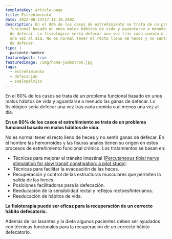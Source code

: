 ```yaml
---
templateKey: article-page
title: Estreñimiento
date: 2022-08-24T17:11:19.280Z
description: En el 80% de los casos de estreñimiento se trata de un problema
  funcional basado en unos malos hábitos de vida y aguantarse a menudo las ganas
  de defecar. Lo fisiológico sería defecar una vez tras cada comida o al menos
  una vez al día. No es normal tener el recto lleno de heces y no sentir ganas
  de defecar.
tipo: |
  paciente-hombre
featuredpost: true
featuredimage: /img/home-jumbotron.jpg
tags:
  - estreñimiento
  - defecación
  - suelopelvico
---
```

<p class="intro">En el 80% de los casos se trata de un problema funcional basado en unos malos hábitos de vida y aguantarse a menudo las ganas de defecar. Lo fisiológico&nbsp;sería defecar una vez tras cada comida o al menos una vez al día.</p>

<p class="resumenTexto left"><b>En un 80% de los casos el estreñimiento se trata de un problema funcional basado en malos hábitos de vida.</b></p>

<p>No es normal tener el recto lleno de heces y no sentir ganas de defecar. En el hombre las hemorroides y las fisuras anales tienen su origen en estos procesos de estreñimiento funcional crónico. Los tratamientos se basan en:</p>

<ul>
	<li>Técnicas para mejorar el tránsito intestinal (<a href="http://www.ncbi.nlm.nih.gov/pubmed/21910815" target="_blank">Percutaneous tibial nerve stimulation for slow transit constipation: a pilot study</a>).</li>
	<li>Técnicas para facilitar la evacuación de las heces.</li>
	<li>Recuperación y control de las estructuras musculares que permiten la salida de las heces.</li>
	<li>Posiciones facilitadoras para la defecación.</li>
	<li>Reeducación de la sensibilidad rectal y reflejos rectoesfinterianos.</li>
	<li>Reeducación de hábitos de vida.</li>
</ul>

<p class="resumenTexto left"><b>La fisioterapia puede ser eficaz para la recuperación de un correcto hábito defecatorio.</b></p>

<p>Además de los laxantes y la dieta algunos pacientes deben ser ayudados con técnicas funcionales para la recuperación de un correcto hábito defecatorio.</p>